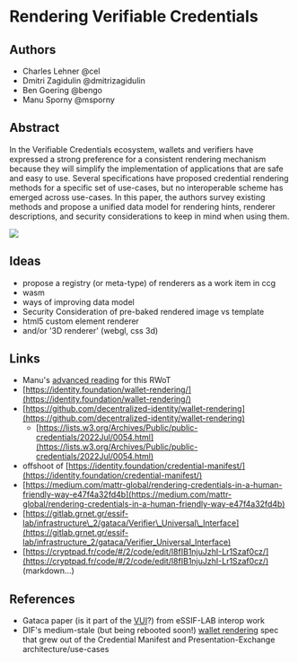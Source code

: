 # Rendering Verifiable Credentials

## Authors

*   Charles Lehner @cel
*   Dmitri Zagidulin @dmitrizagidulin      
*   Ben Goering @bengo
*   Manu Sporny @msporny

## Abstract  

In the Verifiable Credentials ecosystem, wallets and verifiers have expressed a strong preference for a consistent rendering mechanism because they will simplify the implementation of applications that are safe and easy to use. Several specifications have proposed credential rendering methods for a specific set of use-cases, but no interoperable scheme has emerged across use-cases. In this paper, the authors survey existing methods and propose a unified data model for rendering hints, renderer descriptions, and security considerations to keep in mind when using them.  

![](https://i.imgur.com/h5OdKoq.png)

## Ideas  

*   propose a registry (or meta-type) of renderers as a work item in ccg  
*   wasm  
*   ways of improving data model  
*   Security Consideration of pre-baked rendered image vs template  
*   html5 custom element renderer  
*   and/or '3D renderer' (webgl, css 3d)

## Links  

*   Manu's [advanced reading](https://github.com/WebOfTrustInfo/rwot11-the-hague/blob/master/advance-readings/rendering-verifiable-credentials.md) for this RWoT   
*   [https://identity.foundation/wallet-rendering/](https://identity.foundation/wallet-rendering/)  
  *   [https://github.com/decentralized-identity/wallet-rendering](https://github.com/decentralized-identity/wallet-rendering)  
      *   [https://lists.w3.org/Archives/Public/public-credentials/2022Jul/0054.html](https://lists.w3.org/Archives/Public/public-credentials/2022Jul/0054.html)
  *   offshoot of [https://identity.foundation/credential-manifest/](https://identity.foundation/credential-manifest/)  
*   [https://medium.com/mattr-global/rendering-credentials-in-a-human-friendly-way-e47f4a32fd4b](https://medium.com/mattr-global/rendering-credentials-in-a-human-friendly-way-e47f4a32fd4b)  
*   [https://gitlab.grnet.gr/essif-lab/infrastructure\_2/gataca/Verifier\_Universal\_Interface](https://gitlab.grnet.gr/essif-lab/infrastructure_2/gataca/Verifier_Universal_Interface)  
*   [https://cryptpad.fr/code/#/2/code/edit/l8fIB1njuJzhI-Lr1Szaf0cz/](https://cryptpad.fr/code/#/2/code/edit/l8fIB1njuJzhI-Lr1Szaf0cz/) (markdown...)  
    
## References  

*   Gataca paper (is it part of the [VUI](https://github.com/gataca-io/vui-core)?) from eSSIF-LAB interop work   
*   DIF's medium-stale (but being rebooted soon!) [wallet rendering](https://identity.foundation/wallet-rendering/) spec that grew out of the Credential Manifest and Presentation-Exchange architecture/use-cases  
